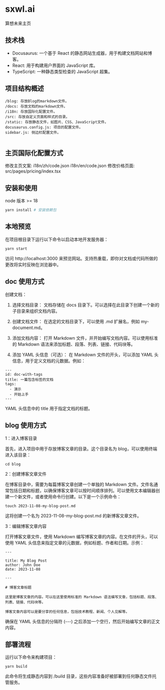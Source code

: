 # sxwl.ai

算想未来主页

## 技术栈

- Docusaurus: 一个基于 React 的静态网站生成器，用于构建文档网站和博客。
- React: 用于构建用户界面的 JavaScript 库。
- TypeScript: 一种静态类型检查的 JavaScript 超集。

## 项目结构概述

```
/blog: 存放Blog的markdown文件。
/docs: 存放文档的markdown文件。
/i18n: 存放国际化配置文件。
/src: 存放自定义页面和样式的目录。
/static: 存放静态文件，如图片、CSS、JavaScript文件。
docusaurus.config.js: 项目的配置文件。
sidebar.js: 侧边栏配置文件。


```

## 主页国际化配置方式

修改主页文案: i18n/zh/code.json i18n/en/code.json
修改价格页面: src/pages/pricing/index.tsx

## 安装和使用

node 版本 >= 18

```bash
yarn install # 安装依赖包
```

## 本地预览

在项目根目录下运行以下命令以启动本地开发服务器：

```
yarn start
```

访问 http://localhost:3000 来预览网站。支持热重载，即你对文档或代码所做的更改将实时反映在浏览器中。

## doc 使用方式

创建文档：

1. 选择文档目录： 文档存储在 docs 目录下。可以选择在此目录下创建一个新的子目录来组织文档内容。

2. 创建文档文件： 在选定的文档目录下，可以使用 .md 扩展名，例如 my-document.md。

3. 添加文档内容： 打开 Markdown 文件，并开始编写文档内容。可以使用标准的 Markdown 语法来添加标题、段落、列表、链接、代码块等。

4. 添加 YAML 头信息（可选）： 在 Markdown 文件的开头，可以添加 YAML 头信息，用于定义文档的元数据。例如：

```
---
id: doc-with-tags
title: 一篇包含标签的文档
tags:
  - 演示
  - 开始上手
---

```

YAML 头信息中的 title 用于指定文档的标题。

## blog 使用方式

1：进入博客目录

首先，进入项目中用于存放博客文章的目录。这个目录名为 blog，可以使用终端进入该目录：

```
cd blog
```

2：创建博客文章文件

在博客目录中，需要为每篇博客文章创建一个单独的 Markdown 文件。文件名通常包括日期和标题，以确保博客文章可以按时间顺序排列。可以使用文本编辑器创建一个新文件，或者使用命令行创建。以下是一个示例命令：

```
touch 2023-11-08-my-blog-post.md
```

这将创建一个名为 2023-11-08-my-blog-post.md 的新博客文章文件。

3：编辑博客文章内容

打开博客文章文件，使用 Markdown 编写博客文章的内容。在文件的开头，可以使用 YAML 头信息来指定文章的元数据，例如标题、作者和日期。示例：

```
---

title: My Blog Post
author: John Doe
date: 2023-11-08

---

# 博客文章标题

这里是博客文章的内容。可以在这里使用标准的 Markdown 语法编写文章，包括标题、段落、列表、链接、代码块等。

博客文章内容可以是要分享的任何信息，包括技术教程、新闻、个人见解等。
```

确保在 YAML 头信息的分隔符 (---) 之后添加一个空行，然后开始编写文章的正文内容。

## 部署流程

运行以下命令来构建项目：

```
yarn build
```

此命令将生成静态内容到 /build 目录，这些内容准备好被部署到任何静态文件托管服务。
